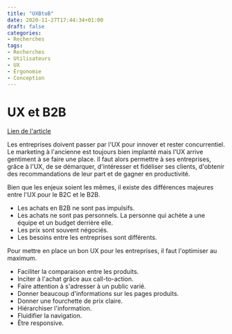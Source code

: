```yaml
---
title: "UXBtoB"
date: 2020-11-27T17:44:34+01:00
draft: false
categories:
- Recherches
tags:
- Recherches
- Utilisateurs
- UX
- Ergonomie
- Conception
---
```


# UX et B2B

[Lien de l'article](https://blog-ux.com/lavenir-de-lexperience-utilisateur-va-se-jouer-dans-le-btob/)

Les entreprises doivent passer par l'UX pour innover et rester concurrentiel. Le marketing à l'ancienne est toujours bien implanté mais l'UX arrive gentiment à se faire une place. Il faut alors permettre à ses entreprises, grâce à l'UX, de se démarquer, d'intéresser et fidéliser ses clients, d'obtenir des recommandations de leur part et de gagner en productivité. 

Bien que les enjeux soient les mêmes, il existe des différences majeures entre l'UX pour le B2C et le B2B.

- Les achats en B2B ne sont pas impulsifs.
- Les achats ne sont pas personnels. La personne qui achète a une équipe et un budget derrière elle. 
- Les prix sont souvent négociés.
- Les besoins entre les entreprises sont différents.

Pour mettre en place un bon UX pour les entreprises, il faut l'optimiser au maximum.

- Faciliter la comparaison entre les produits.
- Inciter à l'achat grâce aux call-to-action.
- Faire attention à s'adresser à un public varié.
- Donner beaucoup d'informations sur les pages produits.
- Donner une fourchette de prix claire.
- Hiérarchiser l'information.
- Fluidifier la navigation.
- Être responsive.